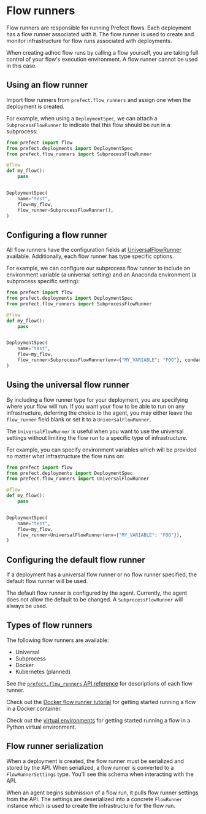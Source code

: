 # Flow runners

Flow runners are responsible for running Prefect flows. Each deployment has a flow runner associated with it. The flow runner is used to create and monitor infrastructure for flow runs associated with deployments.

When creating adhoc flow runs by calling a flow yourself, you are taking full control of your flow's execution environment. A flow runner cannot be used in this case.

## Using an flow runner

Import flow runners from `prefect.flow_runners` and assign one when the deployment is created. 

For example, when using a `DeploymentSpec`, we can attach a `SubprocessFlowRunner` to indicate that this flow should be run in a subprocess:

```python hl_lines="13"
from prefect import flow
from prefect.deployments import DeploymentSpec
from prefect.flow_runners import SubprocessFlowRunner

@flow
def my_flow():
    pass


DeploymentSpec(
    name="test",
    flow=my_flow,
    flow_runner=SubprocessFlowRunner(),
)
```

## Configuring a flow runner

All flow runners have the configuration fields at [UniversalFlowRunner](...) available. Additionally, each flow runner has type specific options.

For example, we can configure our subprocess flow runner to include an environment variable (a universal setting) and an Anaconda environment (a subprocess specific setting):

```python hl_lines="13"
from prefect import flow
from prefect.deployments import DeploymentSpec
from prefect.flow_runners import SubprocessFlowRunner

@flow
def my_flow():
    pass


DeploymentSpec(
    name="test",
    flow=my_flow,
    flow_runner=SubprocessFlowRunner(env={"MY_VARIABLE": "FOO"}, condaenv="test"),
)
```

## Using the universal flow runner

By including a flow runner type for your deployment, you are specifying where your flow will run. If you want your flow to be able to run on any infrastructure, deferring the choice to the agent, you may either leave the `flow_runner` field blank or set it to a `UniversalFlowRunner`.

The `UniversalFlowRunner` is useful when you want to use the universal settings without limiting the flow run to a specific type of infrastructure.

For example, you can specify environment variables which will be provided no matter what infrastructure the flow runs on:

```python hl_lines="13"
from prefect import flow
from prefect.deployments import DeploymentSpec
from prefect.flow_runners import UniversalFlowRunner

@flow
def my_flow():
    pass


DeploymentSpec(
    name="test",
    flow=my_flow,
    flow_runner=UniversalFlowRunner(env={"MY_VARIABLE": "FOO"}),
)
```

## Configuring the default flow runner

If a deployment has a universal flow runner or no flow runner specified, the default flow runner will be used.

The default flow runner is configured by the agent. Currently, the agent does not allow the default to be changed. A `SubprocessFlowRunner` will always be used.


## Types of flow runners

The following flow runners are available:

- Universal
- Subprocess
- Docker
- Kubernetes (planned)

See the [`prefect.flow_runners` API reference](/api-ref/prefect/flow-runners/) for descriptions of each flow runner.

Check out the [Docker flow runner tutorial](/tutorials/docker-flow-runner/) for getting started running a flow in a Docker container.

Check out the [virtual environments](/tutorials/virtual-environments/) for getting started running a flow in a Python virtual environment.

## Flow runner serialization

When a deployment is created, the flow runner must be serialized and stored by the API. When serialized, a flow runner is converted to a `FlowRunnerSettings` type. You'll see this schema when interacting with the API.

When an agent begins submission of a flow run, it pulls flow runner settings from the API. The settings are deserialized into a concrete `FlowRunner` instance which is used to create the infrastructure for the flow run.
